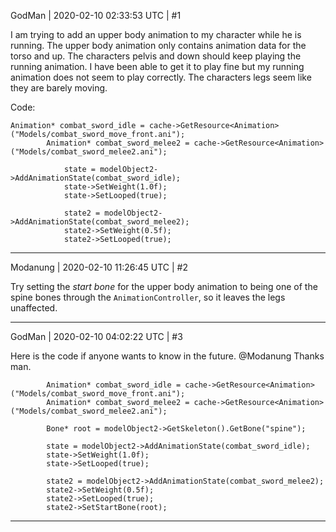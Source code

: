 GodMan | 2020-02-10 02:33:53 UTC | #1

I am trying to add an upper body animation to my character while he is running. The upper body animation only contains animation data for the torso and up. The characters pelvis and down should keep playing the running animation. I have been able to get it to play fine but my running animation does not seem to play correctly. The characters legs seem like they are barely moving. 

Code: 	
	
    Animation* combat_sword_idle = cache->GetResource<Animation>("Models/combat_sword_move_front.ani");
    		Animation* combat_sword_melee2 = cache->GetResource<Animation>("Models/combat_sword_melee2.ani");

        		state = modelObject2->AddAnimationState(combat_sword_idle);
        		state->SetWeight(1.0f);
        		state->SetLooped(true);

        		state2 = modelObject2->AddAnimationState(combat_sword_melee2);
        		state2->SetWeight(0.5f);
        		state2->SetLooped(true);

-------------------------

Modanung | 2020-02-10 11:26:45 UTC | #2

Try setting the _start bone_ for the upper body animation to being one of the spine bones through the `AnimationController`, so it leaves the legs unaffected.

-------------------------

GodMan | 2020-02-10 04:02:22 UTC | #3

Here is the code if anyone wants to know in the future. @Modanung Thanks man. 

    		Animation* combat_sword_idle = cache->GetResource<Animation>("Models/combat_sword_move_front.ani");
    		Animation* combat_sword_melee2 = cache->GetResource<Animation>("Models/combat_sword_melee2.ani");

    		Bone* root = modelObject2->GetSkeleton().GetBone("spine");

    		state = modelObject2->AddAnimationState(combat_sword_idle);
    		state->SetWeight(1.0f);
    		state->SetLooped(true);

    		state2 = modelObject2->AddAnimationState(combat_sword_melee2);
    		state2->SetWeight(0.5f);
    		state2->SetLooped(true);
    		state2->SetStartBone(root);

-------------------------

